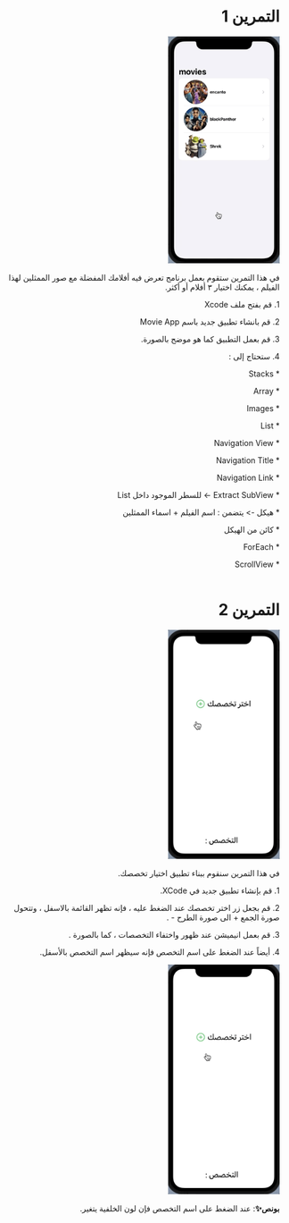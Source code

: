   <h1 align="right">التمرين 1 </h1>

<p dir="rtl">
<img src="/cw1.gif" width="200" alt="alt_text" title="image_tooltip">
</p>


<p dir="rtl">
في هذا التمرين ستقوم بعمل برنامج تعرض فيه أفلامك المفضلة مع صور الممثلين لهذا الفيلم ، يمكنك اختيار ٣ أفلام أو أكثر.</p>



<p dir="rtl">
1. قم بفتح ملف Xcode 

<p dir="rtl">
2. قم بانشاء تطبيق جديد باسم Movie App

<p dir="rtl">
3. قم بعمل التطبيق كما هو موضح بالصورة.

<p dir="rtl">
4. ستحتاج إلى :

<p dir="rtl">
* Stacks

<p dir="rtl">
* Array

<p dir="rtl">
* Images

<p dir="rtl">
* List

<p dir="rtl">
* Navigation View

<p dir="rtl">
* Navigation Title

<p dir="rtl">
* Navigation Link

<p dir="rtl">
* Extract SubView -> للسطر الموجود داخل List

<p dir="rtl">
* هيكل -> يتضمن : اسم الفيلم + اسماء الممثلين

<p dir="rtl">
* كائن من الهيكل

<p dir="rtl">
* ForEach

<p dir="rtl">
* ScrollView


<br>
<br>




 <h1 align="right">التمرين 2 </h1>

<p dir="rtl">
<img src="/cw2-1.gif" width="200" alt="alt_text" title="image_tooltip">
</p>

<p dir="rtl">
في هذا التمرين سنقوم ببناء تطبيق اختيار تخصصك.</p>

<p dir="rtl">
1. قم بإنشاء تطبيق جديد في XCode.

<p dir="rtl">
2. قم بجعل زر اختر تخصصك عند الضغط عليه ، فإنه تظهر القائمة بالاسفل ، وتتحول صورة الجمع + الى صورة الطرح - .

<p dir="rtl">
3. قم بعمل انيميشن عند ظهور واختفاء التخصصات ، كما بالصورة .

<p dir="rtl">
4. أيضاً عند الضغط على اسم التخصص فإنه سيظهر اسم التخصص بالأسفل.

<br>

<p dir="rtl">
<img src="/cw2-2.gif" width="200" alt="alt_text" title="image_tooltip">
</p>


<p dir="rtl">
<strong>بونص✨</strong>: عند الضغط على اسم التخصص فإن لون الخلفية يتغير.</p>


